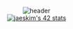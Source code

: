 

<div align="center">
  

  ![header](https://capsule-render.vercel.app/api?type=slice&color=D93B41&height=300&section=header&text=Andrew%20The%20Teacher&fontSize=90&fontColor=A34C48)
  </br>
  [![jaeskim's 42 stats](https://badge42.herokuapp.com/api/stats/pbolton)](https://github.com/AndrewTheTeacher/badge42)

</div>
